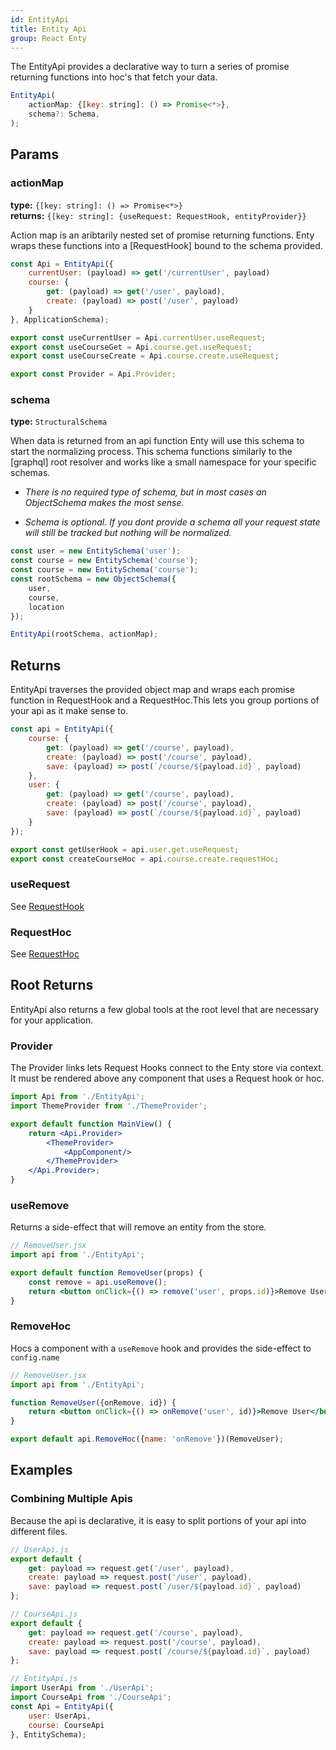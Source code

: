 ```yaml
---
id: EntityApi
title: Entity Api
group: React Enty
---
```


The EntityApi provides a declarative way to turn a series of promise returning functions into hoc's
that fetch your data.

```js
EntityApi(
    actionMap: {[key: string]: () => Promise<*>},
    schema?: Schema,
);
```

## Params

### actionMap
**type:** `{[key: string]: () => Promise<*>} `  
**returns:** `{[key: string]: {useRequest: RequestHook, entityProvider}}`

Action map is an aribtarily nested set of promise returning functions. Enty wraps these
functions into a [RequestHook] bound to the schema provided.

```js
const Api = EntityApi({
    currentUser: (payload) => get('/currentUser', payload)
    course: {
        get: (payload) => get('/user', payload),
        create: (payload) => post('/user', payload)
    }
}, ApplicationSchema);

export const useCurrentUser = Api.currentUser.useRequest;
export const useCourseGet = Api.course.get.useRequest;
export const useCourseCreate = Api.course.create.useRequest;

export const Provider = Api.Provider;
```

### schema
**type:** `StructuralSchema`

When data is returned from an api function Enty will use this schema to start the normalizing 
process. This schema functions similarly to the [graphql] root resolver and works like a small
namespace for your specific schemas. 

* _There is no required type of schema, but in most cases an 
ObjectSchema makes the most sense._

* _Schema is optional. If you dont provide a schema all your request state will still be tracked but nothing will be normalized._


```js
const user = new EntitySchema('user');
const course = new EntitySchema('course');
const course = new EntitySchema('course');
const rootSchema = new ObjectSchema({
    user,
    course,
    location
});

EntityApi(rootSchema, actionMap);
```

## Returns
EntityApi traverses the provided object map and wraps each promise function in RequestHook and a RequestHoc.This lets you group portions of your api as it make sense to.

```js
const api = EntityApi({
    course: {
        get: (payload) => get('/course', payload),
        create: (payload) => post('/course', payload),
        save: (payload) => post(`/course/${payload.id}`, payload)
    },
    user: {
        get: (payload) => get('/course', payload),
        create: (payload) => post('/course', payload),
        save: (payload) => post(`/course/${payload.id}`, payload)
    }
});

export const getUserHook = api.user.get.useRequest;
export const createCourseHoc = api.course.create.requestHoc;
```

### useRequest
See [RequestHook](/api/react-enty/request-hook)

### RequestHoc
See [RequestHoc](/api/react-enty/request-hoc)

## Root Returns
EntityApi also returns a few global tools at the root level that are necessary for your application.


### Provider
The Provider links lets Request Hooks connect to the Enty store via context. It must be rendered above any component that uses a Request hook or hoc.

```jsx
import Api from './EntityApi';
import ThemeProvider from './ThemeProvider';

export default function MainView() {
    return <Api.Provider>
        <ThemeProvider>
            <AppComponent/>
        </ThemeProvider>
    </Api.Provider>;
}
```


### useRemove
Returns a side-effect that will remove an entity from the store.

```jsx
// RemoveUser.jsx
import api from './EntityApi';

export default function RemoveUser(props) {
    const remove = api.useRemove();
    return <button onClick={() => remove('user', props.id)}>Remove User</button>;
}
```

### RemoveHoc
Hocs a component with a `useRemove` hook and provides the side-effect to `config.name`

```jsx
// RemoveUser.jsx
import api from './EntityApi';

function RemoveUser({onRemove, id}) {
    return <button onClick={() => onRemove('user', id)}>Remove User</button>;
}

export default api.RemoveHoc({name: 'onRemove'})(RemoveUser);
```





## Examples

### Combining Multiple Apis

Because the api is declarative, it is easy to split portions of your api into different files.

```js
// UserApi.js
export default {
    get: payload => request.get('/user', payload),
    create: payload => request.post('/user', payload),
    save: payload => request.post(`/user/${payload.id}`, payload)
};

// CourseApi.js
export default {
    get: payload => request.get('/course', payload),
    create: payload => request.post('/course', payload),
    save: payload => request.post(`/course/${payload.id}`, payload)
};

// EntityApi.js
import UserApi from './UserApi';
import CourseApi from './CourseApi';
const Api = EntityApi({
    user: UserApi,
    course: CourseApi
}, EntitySchema);

```
